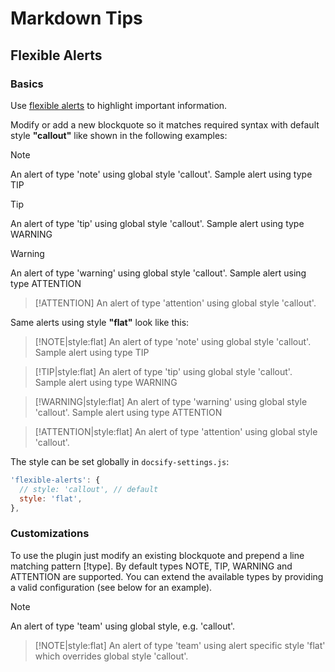 # Markdown Tips

## Flexible Alerts

### Basics

Use [flexible alerts](https://github.com/fzankl/docsify-plugin-flexible-alerts) to highlight important information.

Modify or add a new blockquote so it matches required syntax with default style **"callout"** like shown in the following examples:

> [!NOTE]
> An alert of type 'note' using global style 'callout'.
> Sample alert using type TIP

> [!TIP]
> An alert of type 'tip' using global style 'callout'.
> Sample alert using type WARNING

> [!WARNING]
> An alert of type 'warning' using global style 'callout'.
> Sample alert using type ATTENTION

> [!ATTENTION]
> An alert of type 'attention' using global style 'callout'.

Same alerts using style **"flat"** look like this:

> [!NOTE|style:flat]
> An alert of type 'note' using global style 'callout'.
> Sample alert using type TIP

> [!TIP|style:flat]
> An alert of type 'tip' using global style 'callout'.
> Sample alert using type WARNING

> [!WARNING|style:flat]
> An alert of type 'warning' using global style 'callout'.
> Sample alert using type ATTENTION

> [!ATTENTION|style:flat]
> An alert of type 'attention' using global style 'callout'.

The style can be set globally in `docsify-settings.js`:

```js
'flexible-alerts': {
  // style: 'callout', // default
  style: 'flat',
},
```

### Customizations

To use the plugin just modify an existing blockquote and prepend a line matching pattern [!type]. By default types NOTE, TIP, WARNING and ATTENTION are supported. You can extend the available types by providing a valid configuration (see below for an example).

> [!NOTE]
> An alert of type 'team' using global style, e.g. 'callout'.

> [!NOTE|style:flat]
> An alert of type 'team' using alert specific style 'flat' which overrides global style 'callout'.
